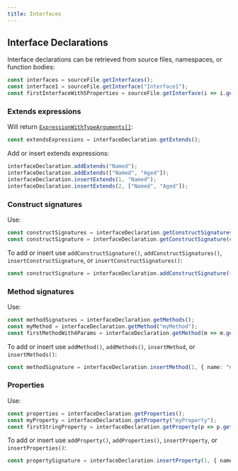 ```yaml
---
title: Interfaces
---
```


## Interface Declarations

Interface declarations can be retrieved from source files, namespaces, or function bodies:

```typescript
const interfaces = sourceFile.getInterfaces();
const interface1 = sourceFile.getInterface("Interface1");
const firstInterfaceWith5Properties = sourceFile.getInterface(i => i.getProperties().length === 5);
```

### Extends expressions

Will return [`ExpressionWithTypeArguments[]`](expressions):

```typescript
const extendsExpressions = interfaceDeclaration.getExtends();
```

Add or insert extends expressions:

```typescript
interfaceDeclaration.addExtends("Named");
interfaceDeclaration.addExtends(["Named", "Aged"]);
interfaceDeclaration.insertExtends(1, "Named");
interfaceDeclaration.insertExtends(2, ["Named", "Aged"]);
```

### Construct signatures

Use:

```typescript
const constructSignatures = interfaceDeclaration.getConstructSignatures();
const constructSignature = interfaceDeclaration.getConstructSignature(c => c.getParameters().length > 2);
```

To add or insert use `addConstructSignature()`, `addConstructSignatures()`, `insertConstructSignature`, or `insertConstructSignatures()`:

```typescript
const constructSignature = interfaceDeclaration.addConstructSignature({ returnType: "SomeClass" });
```

### Method signatures

Use:

```typescript
const methodSignatures = interfaceDeclaration.getMethods();
const myMethod = interfaceDeclaration.getMethod("myMethod");
const firstMethodWith4Params = interfaceDeclaration.getMethod(m => m.getParameters().length === 4);
```

To add or insert use `addMethod()`, `addMethods()`, `insertMethod`, or `insertMethods()`:

```typescript
const methodSignature = interfaceDeclaration.insertMethod(1, { name: "newMethod", returnType: "boolean" });
```

### Properties

Use:

```typescript
const properties = interfaceDeclaration.getProperties();
const myProperty = interfaceDeclaration.getProperty("myProperty");
const firstStringProperty = interfaceDeclaration.getProperty(p => p.getType().getText() === "string");
```

To add or insert use `addProperty()`, `addProperties()`, `insertProperty`, or `insertProperties()`:

```typescript
const propertySignature = interfaceDeclaration.insertProperty(1, { name: "newProperty", type: "string" });
```
